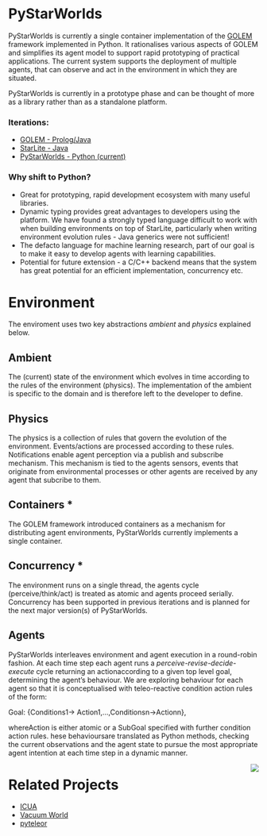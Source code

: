 # PyStarWorlds

PyStarWorlds is currently a single container implementation of the [GOLEM](https://www.cs.rhul.ac.uk/home/kostas/pubs/debs09.pdf) framework implemented in Python. It rationalises various aspects of GOLEM and simplifies its agent model to support rapid prototyping of practical applications. The current system supports the deployment of multiple agents, that can observe and act in the environment in which they are situated. 

PyStarWorlds is currently in a prototype phase and can be thought of more as a library rather than as a standalone platform. 

### Iterations:

- [GOLEM - Prolog/Java]()
- [StarLite - Java]()
- [PyStarWorlds - Python (current)](https://github.com/dicelab-rhul/pystarworlds)

### Why shift to Python? 

- Great for prototyping, rapid development ecosystem with many useful libraries.
- Dynamic typing provides great advantages to developers using the platform. We have found a strongly typed language difficult to work with when building environments on top of StarLite, particularly when writing environment evolution rules - Java generics were not sufficient!
- The defacto language for machine learning research, part of our goal is to make it easy to develop agents with learning capabilities.
- Potential for future extension - a C/C++ backend means that the system has great potential for an efficient implementation, concurrency etc. 

# Environment

The enviroment uses two key abstractions _ambient_ and _physics_ explained below.

## Ambient

The (current) state of the environment which evolves in time according to the rules of the environment (physics). The implementation of the ambient is specific to the domain and is therefore left to the developer to define. 

## Physics

The physics is a collection of rules that govern the evolution of the environment. Events/actions are processed according to these rules. Notifications enable agent perception via a publish and subscribe mechanism. This mechanism is tied to the agents sensors, events that originate from environmental processes or other agents are received by any agent that subcribe to them.

## Containers * 

The GOLEM framework introduced containers as a mechanism for distributing agent environments, PyStarWorlds currently implements a single container. 

## Concurrency * 

The environment runs on a single thread, the agents cycle (perceive/think/act) is treated as atomic and agents proceed serially. 
Concurrency has been supported in previous iterations and is planned for the next major version(s) of PyStarWorlds.



## Agents

PyStarWorlds interleaves environment and agent execution in a round-robin fashion. At each time step each agent runs a <i> perceive-revise-decide-execute</i> cycle returning an actionaccording to a given top level goal, determining the agent’s behaviour. We are exploring behaviour for each agent so that it is conceptualised with teleo-reactive condition action rules of the form:

Goal: {Conditions1-> Action1,...,Conditionsn->Actionn},

whereAction is either atomic or a SubGoal specified with further condition action rules. hese behavioursare translated as Python methods, checking the current observations and the agent state to pursue the most appropriate agent intention at each time step in a dynamic manner.

<img align="right" src="docs/agent.png">

# Related Projects

- [ICUA](https://github.com/dicelab-rhul/ICUA)
- [Vacuum World](https://github.com/dicelab-rhul/vacuumworld) 
- [pyteleor](https://github.com/BenedictWilkins/pyteleor/tree/master/pyteleor)

